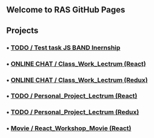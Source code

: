 ## Welcome to RAS GitHub Pages



## Projects
### • [TODO / Test task JS BAND Inernship ](https://ras.pp.ua/JS_Internship_ToDo/)

### • [ONLINE CHAT / Class_Work_Lectrum (React) ](https://ras.pp.ua/React_Offline_Intensive_Lectrum/)
### • [ONLINE CHAT / Class_Work_Lectrum (Redux) ](https://ras.pp.ua/Redux_Online_Intensive_Lectrum/)

### • [TODO / Personal_Project_Lectrum  (React) ](https://ras.pp.ua/React_Personal_Project_Lectrum/)
### • [TODO / Personal_Project_Lectrum  (Redux) ](https://ras.pp.ua/Redux_Personal_Project_Lectrum/)

### • [Movie / React_Workshop_Movie      (React) ](https://ras.pp.ua/React_Workshop_Movie)

